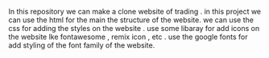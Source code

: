 In this repository we can make a clone website of trading .
in this project we can use the html for the main the structure of the website.
we can use the css for adding the styles on the website .
use some libaray for add icons on the website lke fontawesome , remix icon , etc .
use the google fonts for add styling of the font family of the website.
